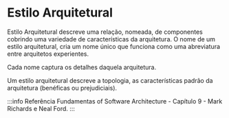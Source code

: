 # Estilo Arquitetural

Estilo Arquitetural descreve uma relação, nomeada, de componentes cobrindo uma variedade de características da arquitetura. O nome de um estilo arquitetural, cria um nome único que funciona como uma abreviatura entre arquitetos experientes.

Cada nome captura os detalhes daquela arquitetura.

Um estilo arquitetural descreve a topologia, as características padrão da arquitetura (benéficas ou prejudiciais).

:::info Referência
Fundamentas of Software Architecture - Capítulo 9 - Mark Richards e Neal Ford.
:::
